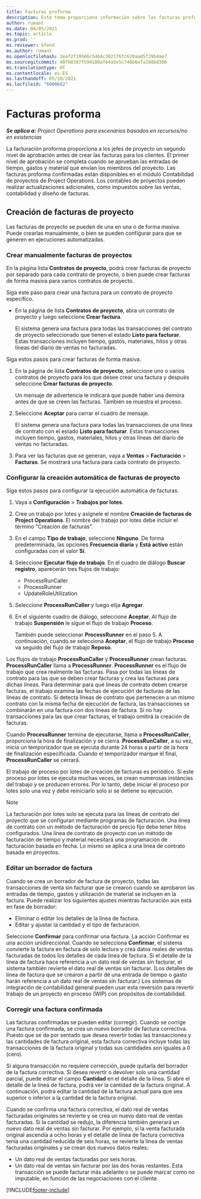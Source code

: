 ```yaml
---
title: Facturas proforma
description: Este tema proporciona información sobre las facturas proforma en Project Operations.
author: rumant
ms.date: 04/05/2021
ms.topic: article
ms.prod: ''
ms.reviewer: kfend
ms.author: rumant
ms.openlocfilehash: 3eaf2f19506c5464c302176fc620aad5f29b4ae7
ms.sourcegitcommit: 40f68387f594180af64a5e5c748b6efa188bd300
ms.translationtype: HT
ms.contentlocale: es-ES
ms.lasthandoff: 05/10/2021
ms.locfileid: "6000682"
---
```

# <a name="proforma-invoices"></a>Facturas proforma

_**Se aplica a:** Project Operations para escenarios basados en recursos/no en existencias_

La facturación proforma proporciona a los jefes de proyecto un segundo nivel de aprobación antes de crear las facturas para los clientes. El primer nivel de aprobación se completa cuando se aprueban las entradas de tiempo, gastos y material que envían los miembros del proyecto. Las facturas proforma confirmadas están disponibles en el módulo Contabilidad de proyectos de Project Operations. Los contables de proyectos pueden realizar actualizaciones adicionales, como impuestos sobre las ventas, contabilidad y diseño de facturas.


## <a name="creating-project-invoices"></a>Creación de facturas de proyecto

Las facturas de proyecto se pueden de una en una o de forma masiva. Puede crearlas manualmente, o bien se pueden configurar para que se generen en ejecuciones automatizadas.

### <a name="manually-create-project-invoices"></a>Crear manualmente facturas de proyectos 

En la página lista **Contratos de proyecto**, podrá crear facturas de proyecto por separado para cada contrato de proyecto, o bien puede crear facturas de forma masiva para varios contratos de proyecto.

Siga este paso para crear una factura para un contrato de proyecto específico.

- En la página de lista **Contratos de proyecto**, abra un contrato de proyecto y luego seleccione **Crear factura**.

    El sistema genera una factura para todas las transacciones del contrato de proyecto seleccionado que tienen el estado **Listo para facturar**. Estas transacciones incluyen tiempo, gastos, materiales, hitos y otras líneas del diario de ventas no facturadas.

Siga estos pasos para crear facturas de forma masiva.

1. En la página de lista **Contratos de proyecto**, seleccione uno o varios contratos de proyecto para los que desee crear una factura y después seleccione **Crear facturas de proyecto**.

    Un mensaje de advertencia le indicará que puede haber una demora antes de que se creen las facturas. También se muestra el proceso.

2. Seleccione **Aceptar** para cerrar el cuadro de mensaje.

    El sistema genera una factura para todas las transacciones de una línea de contrato con el estado **Listo para facturar**. Estas transacciones incluyen tiempo, gastos, materiales, hitos y otras líneas del diario de ventas no facturadas.

3. Para ver las facturas que se generan, vaya a **Ventas** \> **Facturación** \> **Facturas**. Se mostrará una factura para cada contrato de proyecto.

### <a name="set-up-automated-creation-of-project-invoices"></a>Configurar la creación automática de facturas de proyecto 

Siga estos pasos para configurar la ejecución automática de facturas.

1. Vaya a **Configuración** \> **Trabajos por lotes**.
2. Cree un trabajo por lotes y asígnele el nombre **Creación de facturas de Project Operations**. El nombre del trabajo por lotes debe incluir el término "Creación de facturas".
3. En el campo **Tipo de trabajo**, seleccione **Ninguno**. De forma predeterminada, las opciones **Frecuencia diaria** y **Está activo** están configuradas con el valor **Sí**.
4. Seleccione **Ejecutar flujo de trabajo**. En el cuadro de diálogo **Buscar registro**, aparecerán tres flujos de trabajo:

    - ProcessRunCaller
    - ProcessRunner
    - UpdateRoleUtilization

5. Seleccione **ProcessRunCaller** y luego elija **Agregar**.
6. En el siguiente cuadro de diálogo, seleccione **Aceptar**. Al flujo de trabajo **Suspensión** le sigue el flujo de trabajo **Proceso**.

    También puede seleccionar **ProcessRunner** en el paso 5. A continuación, cuando se selecciona **Aceptar**, el flujo de trabajo **Proceso** va seguido del flujo de trabajo **Reposo**.

Los flujos de trabajo **ProcessRunCaller** y **ProcessRunner** crean facturas. **ProcessRunCaller** llama a **ProcessRunner**. **ProcessRunner** es el flujo de trabajo que crea realmente las facturas. Pasa por todas las líneas de contrato para las que se deben crear facturas y crea las facturas para dichas líneas. Para determinar para qué líneas de contrato deben crearse facturas, el trabajo examina las fechas de ejecución de facturas de las líneas de contrato. Si detecta líneas de contrato que pertenecen a un mismo contrato con la misma fecha de ejecución de factura, las transacciones se combinarán en una factura con dos líneas de factura. Si no hay transacciones para las que crear facturas, el trabajo omitirá la creación de facturas.

Cuando **ProcessRunner** termina de ejecutarse, llama a **ProcessRunCaller**, proporciona la hora de finalización y se cierra. **ProcessRunCaller**, a su vez, inicia un temporizador que se ejecuta durante 24 horas a partir de la hora de finalización especificada. Cuando el temporizador marque el final, **ProcessRunCaller** se cerrará.

El trabajo de proceso por lotes de creación de facturas es periódico. Si este proceso por lotes se ejecuta muchas veces, se crean numerosas instancias del trabajo y se producen errores. Por lo tanto, debe iniciar el proceso por lotes solo una vez y debe reiniciarlo solo si se detiene su ejecución.

> [!NOTE]
> La facturación por lotes solo se ejecuta para las líneas de contrato del proyecto que se configuran mediante programas de facturación. Una línea de contrato con un método de facturación de precio fijo debe tener hitos configurados. Una línea de contrato de proyecto con un método de facturación de tiempo y material necesitará una programación de facturación basada en fecha. Lo mismo se aplica a una línea de contrato basada en proyectos.      
 
### <a name="edit-a-draft-invoice"></a>Editar un borrador de factura

Cuando se crea un borrador de factura de proyecto, todas las transacciones de venta sin facturar que se crearon cuando se aprobaron las entradas de tiempo, gastos y utilización de material se incluyen en la factura. Puede realizar los siguientes ajustes mientras facturación aún está en fase de borrador:

- Eliminar o editar los detalles de la línea de factura.
- Editar y ajustar la cantidad y el tipo de facturación.

Seleccione **Confirmar** para confirmar una factura. La acción Confirmar es una acción unidireccional. Cuando se selecciona **Confirmar**, el sistema convierte la factura en factura de solo lectura y crea datos reales de ventas facturadas de todos los detalles de cada línea de factura. Si el detalle de la línea de factura hace referencia a un dato real de ventas sin facturar, el sistema también revierte el dato real de ventas sin facturar. (Los detalles de línea de factura que se crearon a partir de una entrada de tiempo o gasto harán referencia a un dato real de ventas sin facturar.) Los sistemas de integración de contabilidad general pueden usar esta reversión para revertir trabajo de un proyecto en proceso (WIP) con propósitos de contabilidad.

### <a name="correct-a-confirmed-invoice"></a>Corregir una factura confirmada

Las facturas confirmadas se pueden editar (corregir). Cuando se corrige una factura confirmada, se crea un nuevo borrador de factura correctiva. Puesto que se da por sentado que desea revertir todas las transacciones y las cantidades de factura original, esta factura correctiva incluye todas las transacciones de la factura original y todas sus cantidades son iguales a 0 (cero).

Si alguna transacción no requiere corrección, puede quitarla del borrador de la factura correctiva. Si desea revertir o devolver solo una cantidad parcial, puede editar el campo **Cantidad** en el detalle de la línea. Si abre el detalle de la línea de factura, podrá ver la cantidad de la factura original. A continuación, podrá editar la cantidad de la factura actual para que sea superior o inferior a la cantidad de la factura original.

Cuando se confirma una factura correctiva, el dato real de ventas facturadas originales se revierte y se crea un nuevo dato real de ventas facturadas. Si la cantidad se redujo, la diferencia también generará un nuevo dato real de ventas sin facturar. Por ejemplo, si la venta facturada original ascendía a ocho horas y el detalle de línea de factura correctiva tenía una cantidad reducida de seis horas, se revierte la línea de ventas facturadas originales y se crean dos nuevos datos reales:

- Un dato real de ventas facturadas por seis horas.
- Un dato real de ventas sin facturar por las dos horas restantes. Esta transacción se puede facturar más adelante o se puede marcar como no imputable, en función de las negociaciones con el cliente.


[!INCLUDE[footer-include](../includes/footer-banner.md)]
